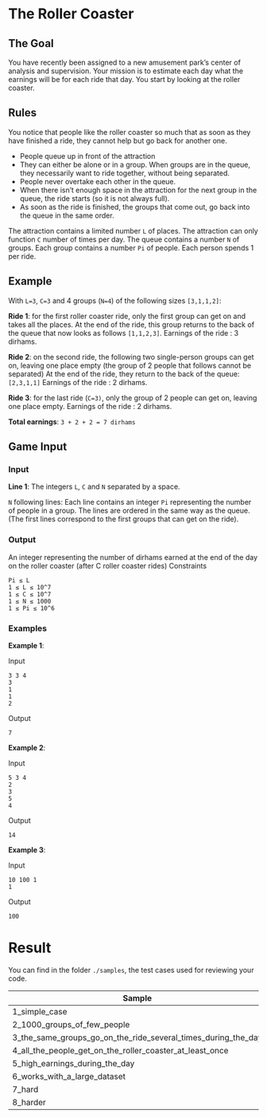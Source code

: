 # The Roller Coaster

## The Goal

You have recently been assigned to a new amusement park’s center of analysis and supervision. Your mission is to estimate each day what the earnings will be for each ride that day. You start by looking at the roller coaster.

## Rules

You notice that people like the roller coaster so much that as soon as they have finished a ride, they cannot help but go back for another one.

* People queue up in front of the attraction
* They can either be alone or in a group. When groups are in the queue, they necessarily want to ride together, without being separated.
* People never overtake each other in the queue.
* When there isn’t enough space in the attraction for the next group in the queue, the ride starts (so it is not always full).
* As soon as the ride is finished, the groups that come out, go back into the queue in the same order.

The attraction contains a limited number `L` of places.
The attraction can only function `C` number of times per day.
The queue contains a number `N` of groups.
Each group contains a number `Pi` of people.
Each person spends 1  per ride.

## Example
With `L=3`, `C=3` and 4 groups (`N=4`) of the following sizes `[3,1,1,2]`:

**Ride 1**: for the first roller coaster ride, only the first group can get on and takes all the places. At the end of the ride, this group returns to the back of the queue that now looks as follows `[1,1,2,3]`.
Earnings of the ride : 3 dirhams.

**Ride 2**: on the second ride, the following two single-person groups can get on, leaving one place empty (the group of 2 people that follows cannot be separated) At the end of the ride, they return to the back of the queue: `[2,3,1,1]`
Earnings of the ride : 2 dirhams.

**Ride 3**: for the last ride (`C=3)`, only the group of 2 people can get on, leaving one place empty. Earnings of the ride : 2 dirhams.

**Total earnings**: `3 + 2 + 2 = 7 dirhams`

## Game Input

### Input

**Line 1**: The integers `L`, `C` and `N` separated by a space.

`N` following lines: Each line contains an integer `Pi` representing the number of people in a group. The lines are ordered in the same way as the queue. (The first lines correspond to the first groups that can get on the ride).

### Output
An integer representing the number of dirhams earned at the end of the day on the roller coaster (after C roller coaster rides)
Constraints
```
Pi ≤ L
1 ≤ L ≤ 10^7
1 ≤ C ≤ 10^7
1 ≤ N ≤ 1000
1 ≤ Pi ≤ 10^6
```

### Examples

**Example 1**:

Input
```
3 3 4
3
1
1
2
```

Output
```
7
```


**Example 2**:

Input
```
5 3 4
2
3
5
4
```

Output
```
14
```

**Example 3**:

Input
```
10 100 1
1
```

Output
```
100
```

# Result
You can find in the folder `./samples`, the test cases used  for reviewing your code.

| Sample                                                        | Expected result   |
| ------------------------------------------------------------- | ----------------- |
| 1_simple_case                                                 | 7                 |
| 2_1000_groups_of_few_people                                   | 3935              |
| 3_the_same_groups_go_on_the_ride_several_times_during_the_day | 15                |
| 4_all_the_people_get_on_the_roller_coaster_at_least_once      | 15000             |
| 5_high_earnings_during_the_day                                | 4999975000        |
| 6_works_with_a_large_dataset                                  | 89744892565569    |
| 7_hard                                                        | 8974489271113753  |
| 8_harder                                                      | 89744892714152289 |

